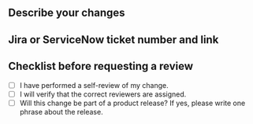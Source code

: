 ## Describe your changes

## Jira or ServiceNow ticket number and link

## Checklist before requesting a review
- [ ] I have performed a self-review of my change.
- [ ] I will verify that the correct reviewers are assigned.
- [ ] Will this change be part of a product release? If yes, please write one phrase about the release.
